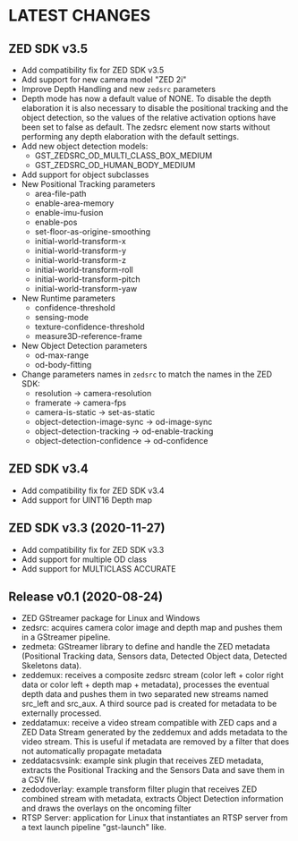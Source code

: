 LATEST CHANGES
==============

ZED SDK v3.5
-------------
- Add compatibility fix for ZED SDK v3.5
- Add support for new camera model "ZED 2i"
- Improve Depth Handling and new `zedsrc` parameters
- Depth mode has now a default value of NONE.
  To disable the depth elaboration it is also necessary to disable the positional tracking and the object detection, 
  so the values of the relative activation options have been set to false as default.
  The zedsrc element now starts without performing any depth elaboration with the default settings. 
- Add new object detection models:
  * GST_ZEDSRC_OD_MULTI_CLASS_BOX_MEDIUM
  * GST_ZEDSRC_OD_HUMAN_BODY_MEDIUM
- Add support for object subclasses
- New Positional Tracking parameters
  * area-file-path
  * enable-area-memory
  * enable-imu-fusion
  * enable-pos
  * set-floor-as-origine-smoothing
  * initial-world-transform-x
  * initial-world-transform-y
  * initial-world-transform-z
  * initial-world-transform-roll
  * initial-world-transform-pitch
  * initial-world-transform-yaw
- New Runtime parameters
  * confidence-threshold
  * sensing-mode
  * texture-confidence-threshold
  * measure3D-reference-frame  
- New Object Detection parameters
  * od-max-range
  * od-body-fitting
- Change parameters names in `zedsrc` to match the names in the ZED SDK:
  * resolution -> camera-resolution
  * framerate -> camera-fps
  * camera-is-static -> set-as-static
  * object-detection-image-sync -> od-image-sync
  * object-detection-tracking -> od-enable-tracking
  * object-detection-confidence -> od-confidence

ZED SDK v3.4
-------------
- Add compatibility fix for ZED SDK v3.4
- Add support for UINT16 Depth map

ZED SDK v3.3 (2020-11-27)
--------------------------
- Add compatibility fix for ZED SDK v3.3
- Add support for multiple OD class
- Add support for MULTICLASS ACCURATE

Release v0.1 (2020-08-24)
--------------------------
- ZED GStreamer package for Linux and Windows
- zedsrc: acquires camera color image and depth map and pushes them in a GStreamer pipeline.
- zedmeta: GStreamer library to define and handle the ZED metadata (Positional Tracking data, Sensors data, Detected Object data, Detected Skeletons data).
- zeddemux: receives a composite zedsrc stream (color left + color right data or color left + depth map + metadata), processes the eventual depth data and pushes them in two separated new streams named src_left and src_aux. A third source pad is created for metadata to be externally processed.
- zeddatamux: receive a video stream compatible with ZED caps and a ZED Data Stream generated by the zeddemux and adds metadata to the video stream. This is useful if metadata are removed by a filter that does not automatically propagate metadata
- zeddatacsvsink: example sink plugin that receives ZED metadata, extracts the Positional Tracking and the Sensors Data and save them in a CSV file.
- zedodoverlay: example transform filter plugin that receives ZED combined stream with metadata, extracts Object Detection information and draws the overlays on the oncoming filter
- RTSP Server: application for Linux that instantiates an RTSP server from a text launch pipeline "gst-launch" like.
